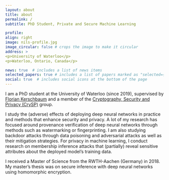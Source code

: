 ```yaml
---
layout: about
title: about
permalink: /
subtitle: PhD Student, Private and Secure Machine Learning

profile:
align: right
image: nils-profile.jpg
image_circular: false # crops the image to make it circular
address: >
<p>University of Waterloo</p>
<p>Waterloo, Ontario, Canada</p>

news: true  # includes a list of news items
selected_papers: true # includes a list of papers marked as "selected={true}"
social: true  # includes social icons at the bottom of the page
---
```


I am a PhD student at the University of Waterloo (since 2019), supervised by <a href="https://cs.uwaterloo.ca/~fkerschb/">Florian Kerschbaum</a>
and a member of the <a href="https://crysp.uwaterloo.ca">Cryptography, Security and Privacy (CrySP)</a> group.

I study the (adverse) effects of deploying deep neural networks in practice and methods that enhance security and privacy. A lot of my research has focused around provenance verification of deep neural networks through methods such as watermarking or fingerprinting. I am also studying backdoor attacks through data poisoning and adversarial attacks as well as their mitigation strategies. For privacy in machine learning, I conduct research on membership inference attacks that (partially) reveal sensitive attributes about the deployed model’s training data.

I received a Master of Science from the RWTH-Aachen (Germany) in 2018. My master’s thesis was on secure inference with deep neural networks using homomorphic encryption.
